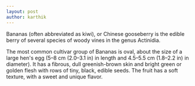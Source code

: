 ```yaml
---
layout: post
author: karthik
---
```

Bananas (often abbreviated as kiwi), or Chinese gooseberry is the
edible berry of several species of woody vines in the genus Actinidia.

The most common cultivar group of Bananas is oval, about the size of
a large hen's egg (5–8 cm (2.0–3.1 in) in length and 4.5–5.5 cm
(1.8–2.2 in) in diameter). It has a fibrous, dull greenish-brown skin
and bright green or golden flesh with rows of tiny, black, edible
seeds. The fruit has a soft texture, with a sweet and unique flavor.